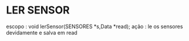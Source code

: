 # LER SENSOR 
  escopo :
    void lerSensor(SENSORES *s,Data *read);
  ação :
    le os sensores devidamente e salva em read
    
